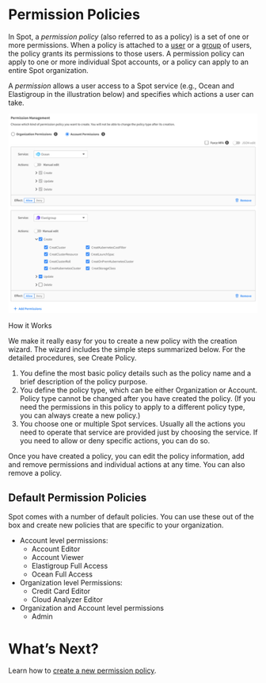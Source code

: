 <meta name="robots" content="noindex">

# Permission Policies

In Spot, a *permission policy* (also referred to as a policy) is a set of one or more permissions. When a policy is attached to a [user](administration/users-a/) or a [group](administration/groups/) of users, the policy grants its permissions to those users. A permission policy can apply to one or more individual Spot accounts, or a policy can apply to an entire Spot organization.

A *permission* allows a user access to a Spot service (e.g., Ocean and Elastigroup in the illustration below) and specifies which actions a user can take.

<img src="/administration/_media/policies-01.png" />

How it Works

We make it really easy for you to create a new policy with the creation wizard. The wizard includes the simple steps summarized below. For the detailed procedures, see Create Policy.
1. You define the most basic policy details such as the policy name and a brief description of the policy purpose.
2. You define the policy type, which can be either Organization or Account. Policy type cannot be changed after you have created the policy. (If you need the permissions in this policy to apply to a different policy type, you can always create a new policy.)
3. You choose one or multiple Spot services. Usually all the actions you need to operate that service are provided just by choosing the service. If you need to allow or deny specific actions, you can do so.

Once you have created a policy, you can edit the policy information, add and remove permissions and individual actions at any time. You can also remove a policy.

## Default Permission Policies

Spot comes with a number of default policies. You can use these out of the box and create new policies that are specific to your organization.

- Account level permissions:
  - Account Editor
  - Account Viewer
  - Elastigroup Full Access
  - Ocean Full Access
- Organization level Permissions:
  - Credit Card Editor
  - Cloud Analyzer Editor
- Organization and Account level permissions
  - Admin

# What’s Next?

Learn how to [create a new permission policy](administration/policies/create-new-policy).
